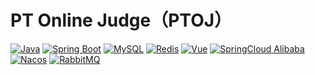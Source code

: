 # PT Online Judge（PTOJ）

[![Java](https://img.shields.io/badge/Java-11-informational)](http://openjdk.java.net/)
[![Spring Boot](https://img.shields.io/badge/Spring%20Boot-2.7.12.RELEASE-success)](https://spring.io/projects/spring-boot)
[![MySQL](https://img.shields.io/badge/MySQL-8.2.0-blue)](https://www.mysql.com/)
[![Redis](https://img.shields.io/badge/Redis-7.2-red)](https://redis.io/)
[![Vue](https://img.shields.io/badge/Vue-2.6.11-success)](https://cn.vuejs.org/)
[![SpringCloud Alibaba](https://img.shields.io/badge/Spring%20Cloud%20Alibaba-2021.0.4.0-success)](https://spring.io/projects/spring-cloud-alibaba)
[![Nacos](https://img.shields.io/badge/Nacos-2.3.0-%23267DF7)](https://github.com/alibaba/nacos)
[![RabbitMQ](https://img.shields.io/badge/RabbitMQ-3.12.12-yellow)](https://github.com/rabbitmq/rabbitmq-server)


[//]: # ([![Github Star]&#40;https://img.shields.io/github/stars/HimitZH/HOJ?style=social&#41;]&#40;https://github.com/HimitZH/HOJ&#41;)
[//]: # ([![Gitee Star]&#40;https://gitee.com/himitzh0730/hoj/badge/star.svg&#41;]&#40;https://gitee.com/himitzh0730/hoj&#41;)